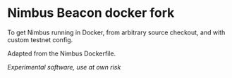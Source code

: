 # Nimbus Beacon docker fork

To get Nimbus running in Docker, from arbitrary source checkout, and with custom testnet config.

Adapted from the Nimbus Dockerfile.

*Experimental software, use at own risk*
